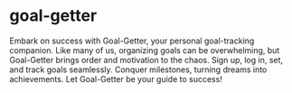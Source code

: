 # goal-getter
Embark on success with Goal-Getter, your personal goal-tracking companion. Like many of us, organizing goals can be overwhelming, but Goal-Getter brings order and motivation to the chaos.  Sign up, log in, set, and track goals seamlessly. Conquer milestones, turning dreams into achievements. Let Goal-Getter be your guide to success!
